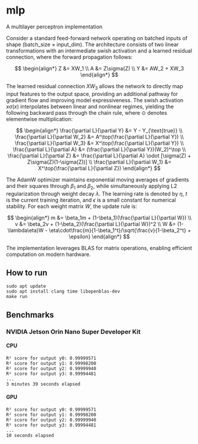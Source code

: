 # mlp
A multilayer perceptron implementation

Consider a standard feed-forward network operating on batched inputs of shape (batch_size × input_dim). The architecture consists of two linear transformations with an intermediate swish activation and a learned residual connection, where the forward propagation follows:

$$
\begin{align*}
Z &= XW_1 \\
A &= Z\sigma(Z) \\
Y &= AW_2 + XW_3
\end{align*}
$$

The learned residual connection $XW_3$ allows the network to directly map input features to the output space, providing an additional pathway for gradient flow and improving model expressiveness. The swish activation $x\sigma(x)$ interpolates between linear and nonlinear regimes, yielding the following backward pass through the chain rule, where $\odot$ denotes elementwise multiplication:

$$
\begin{align*}
\frac{\partial L}{\partial Y} &= Y - Y_{\text{true}} \\
\frac{\partial L}{\partial W_2} &= A^\top(\frac{\partial L}{\partial Y}) \\
\frac{\partial L}{\partial W_3} &= X^\top(\frac{\partial L}{\partial Y}) \\
\frac{\partial L}{\partial A} &= (\frac{\partial L}{\partial Y})(W_2)^\top \\
\frac{\partial L}{\partial Z} &= \frac{\partial L}{\partial A} \odot [\sigma(Z) + Z\sigma(Z)(1-\sigma(Z))] \\
\frac{\partial L}{\partial W_1} &= X^\top(\frac{\partial L}{\partial Z})
\end{align*}
$$

The AdamW optimizer maintains exponential moving averages of gradients and their squares through $\beta_1$ and $\beta_2$, while simultaneously applying L2 regularization through weight decay $\lambda$. The learning rate is denoted by $\eta$, $t$ is the current training iteration, and $\epsilon$ is a small constant for numerical stability. For each weight matrix $W$, the update rule is:

$$
\begin{align*}
m &= \beta_1m + (1-\beta_1)(\frac{\partial L}{\partial W}) \\
v &= \beta_2v + (1-\beta_2)(\frac{\partial L}{\partial W})^2 \\
W &= (1-\lambda\eta)W - \eta\cdot\frac{m}{1-\beta_1^t}/\sqrt{\frac{v}{1-\beta_2^t} + \epsilon}
\end{align*}
$$

The implementation leverages BLAS for matrix operations, enabling efficient computation on modern hardware.

## How to run
```
sudo apt update
sudo apt install clang time libopenblas-dev
make run
```

## Benchmarks

### NVIDIA Jetson Orin Nano Super Developer Kit

#### CPU
```
R² score for output y0: 0.99999571
R² score for output y1: 0.99998200
R² score for output y2: 0.99999940
R² score for output y3: 0.99994481
...
3 minutes 39 seconds elapsed
```

#### GPU
```
R² score for output y0: 0.99999571
R² score for output y1: 0.99998200
R² score for output y2: 0.99999940
R² score for output y3: 0.99994481
...
10 seconds elapsed
```